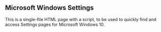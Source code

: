 ## Microsoft Windows Settings

This is a single-file HTML page with a script, to be used to quickly find and access Settings pages for Microsoft Windows 10.